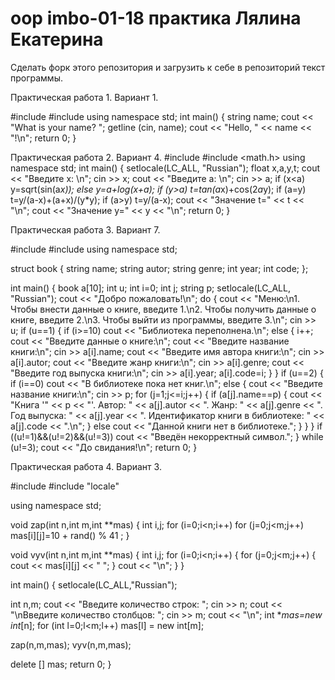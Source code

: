 # oop imbo-01-18 практика Лялина Екатерина

Сделать форк этого репозитория и загрузить к себе в репозиторий текст программы. 

Практическая работа 1. Вариант 1.

#include <iostream>
#include <string>
using namespace std;
int main()
{
  string name;
  cout << "What is your name? ";
  getline (cin, name);
  cout << "Hello, " << name << "!\n";
  return 0;
}


Практическая работа 2. Вариант 4.
#include <iostream>
#include <math.h>
using namespace std;
int main()
{
  setlocale(LC_ALL, "Russian");
  float x,a,y,t;
  cout << "Введите х: \n";
  cin >> x;
  cout << "Введите а: \n";
  cin >> a;
  if (x<a) y=sqrt(sin(a*x)); else y=a+log(x+a);
  if (y>a) t=tan(a*x)+cos(2*a*y);
  if (a=y) t=y/(a-x)+(a+x)/(y*y);
  if (a>y) t=y/(a-x);
  cout << "Значение t=" << t << "\n";
  cout << "Значение у=" << y << "\n";
  return 0;
}
  

Практическая работа 3. Вариант 7.

#include <iostream>
#include <locale>
using namespace std;

struct book {
string name;
string autor;
string genre;
int year;
int code;
};

int main()
{
    book a[10];
    int u;
    int i=0;
    int j;
    string p;
    setlocale(LC_ALL, "Russian");
    cout << "Добро пожаловать!\n";
    do {
    cout << "Меню:\n1. Чтобы внести данные о книге, введите 1.\n2. Чтобы получить данные о книге, введите 2.\n3. Чтобы выйти из программы, введите 3.\n";
    cin >> u;
    if (u==1) {
    if (i>=10) cout << "Библиотека переполнена.\n"; else {
    i++;
    cout << "Введите данные о книге:\n";
    cout << "Введите название книги:\n";
    cin >> a[i].name;
    cout << "Введите имя автора книги:\n";
    cin >> a[i].autor;
    cout << "Введите жанр книги:\n";
    cin >> a[i].genre;
    cout << "Введите год выпуска книги:\n";
    cin >> a[i].year;
    a[i].code=i;
    }
    }
    if (u==2) {
        if (i==0) cout << "В библиотеке пока нет книг.\n"; else {
        cout << "Введите название книги:\n";
        cin >> p;
        for (j=1;j<=i;j++) {
            if (a[j].name==p) {
                cout << "Книга '" << p << "'. Автор: " << a[j].autor << ". Жанр: " << a[j].genre << ". Год выпуска: " << a[j].year << ". Идентификатор книги в библиотеке: " << a[j].code << ".\n";
            }
            else cout << "Данной книги нет в библиотеке.";
        }
        }
    }
    if ((u!=1)&&(u!=2)&&(u!=3)) cout << "Введён некорректный символ.";
    } while (u!=3);
    cout << "До свидания!\n";
    return 0;
}

Практическая работа 4. Вариант 3.

#include <iostream>
#include "locale"

using namespace std;

void zap(int n,int m,int **mas) {
int i,j;
for (i=0;i<n;i++)
    for (j=0;j<m;j++)
       mas[i][j]=10 + rand() % 41 ;
}

void vyv(int n,int m,int **mas) {
int i,j;
for (i=0;i<n;i++) {
    for (j=0;j<m;j++) {
        cout << mas[i][j] << " ";
    }
    cout << "\n";
}
}

int main()
{
setlocale(LC_ALL,"Russian");

int n,m;
cout << "Введите количество строк: ";
cin >> n;
cout << "\nВведите количество столбцов: ";
cin >> m;
cout << "\n";
int **mas=new int*[n];
for (int l=0;l<m;l++)
        mas[l] = new int[m];

zap(n,m,mas);
vyv(n,m,mas);

delete [] mas;
    return 0;
}

